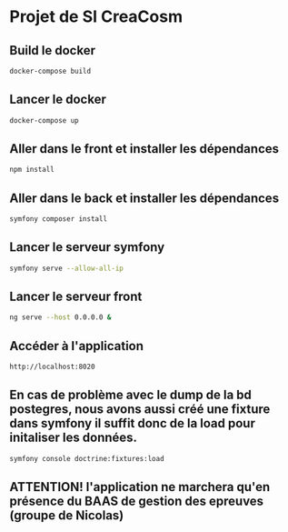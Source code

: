 # Projet de SI CreaCosm

## Build le docker
```bash
docker-compose build
```

## Lancer le docker
```bash
docker-compose up
```

## Aller dans le front et installer les dépendances
```bash
npm install
```

## Aller dans le back et installer les dépendances
```bash
symfony composer install
```

## Lancer le serveur symfony
```bash
symfony serve --allow-all-ip
```

## Lancer le serveur front
```bash
ng serve --host 0.0.0.0 &
```

## Accéder à l'application
```bash
http://localhost:8020
```

## En cas de problème avec le dump de la bd postegres, nous avons aussi créé une fixture dans symfony il suffit donc de la load pour initaliser les données.

```bash
symfony console doctrine:fixtures:load
```

## ATTENTION! l'application ne marchera qu'en présence du BAAS de gestion des epreuves (groupe de Nicolas)